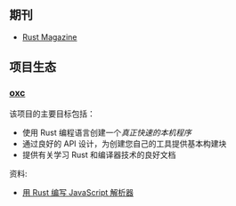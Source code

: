 

## 期刊

- [Rust Magazine](https://rustmagazine.org/)

## 项目生态

### [oxc](https://github.com/Boshen/oxc)

该项目的主要目标包括：

- 使用 Rust 编程语言创建一个*真正快速的本机程序*
- 通过良好的 API 设计，为创建您自己的工具提供基本构建块
- 提供有关学习 Rust 和编译器技术的良好文档

资料: 

- [用 Rust 编写 JavaScript 解析器](https://boshen.github.io/javascript-parser-in-rust/)